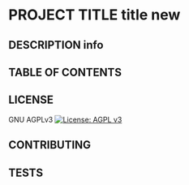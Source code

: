 

# PROJECT TITLE title new

## DESCRIPTION info

## TABLE OF CONTENTS

## LICENSE
GNU AGPLv3
[![License: AGPL v3](https://img.shields.io/badge/License-AGPL%20v3-blue.svg)](https://www.gnu.org/licenses/agpl-3.0)

## CONTRIBUTING
## TESTS

